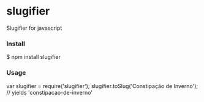 # slugifier

Slugifier for javascript

### Install

  $ npm install slugifier

### Usage

  var slugifier = require('slugifier');
  slugifier.toSlug('Constipação de Inverno'); // yields 'constipacao-de-inverno'
